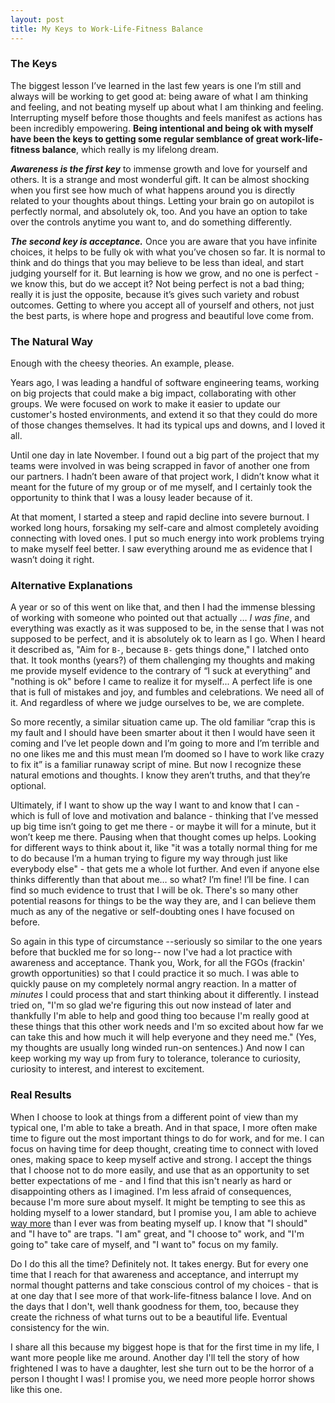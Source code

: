 ```yaml
---
layout: post
title: My Keys to Work-Life-Fitness Balance
---
```


### The Keys

The biggest lesson I’ve learned in the last few years is one I’m still and always will be working to get good at: being aware of what I am thinking and feeling, and not beating myself up about what I am thinking and feeling. Interrupting myself before those thoughts and feels manifest as actions has been incredibly empowering. **Being intentional and being ok with myself have been the keys to getting some regular semblance of great work-life-fitness balance**, which really is my lifelong dream. 

***Awareness is the first key*** to immense growth and love for yourself and others. It is a strange and most wonderful gift. It can be almost shocking when you first see how much of what happens around you is directly related to your thoughts about things. Letting your brain go on autopilot is perfectly normal, and absolutely ok, too. And you have an option to take over the controls anytime you want to, and do something differently. 

***The second key is acceptance.*** Once you are aware that you have infinite choices, it helps to be fully ok with what you’ve chosen so far. It is normal to think and do things that you may believe to be less than ideal, and start judging yourself for it. But learning is how we grow, and no one is perfect - we know this, but do we accept it? Not being perfect is not a bad thing; really it is just the opposite, because it’s gives such variety and robust outcomes. Getting to where you accept all of yourself and others, not just the best parts, is where hope and progress and beautiful love come from. 

### The Natural Way

Enough with the cheesy theories.  An example, please.

Years ago, I was leading a handful of software engineering teams, working on big projects that could make a big impact, collaborating with other groups. We were focused on work to make it easier to update our customer's hosted environments, and extend it so that they could do more of those changes themselves. It had its typical ups and downs, and I loved it all. 

Until one day in late November. I found out a big part of the project that my teams were involved in was being scrapped in favor of another one from our partners. I hadn’t been aware of that project work, I didn’t know what it meant for the future of my group or of me myself, and I certainly took the opportunity to think that I was a lousy leader because of it.

At that moment, I started a steep and rapid decline into severe burnout. I worked long hours, forsaking my self-care and almost completely avoiding connecting with loved ones. I put so much energy into work problems trying to make myself feel better. I saw everything around me as evidence that I wasn’t doing it right. 

### Alternative Explanations

A year or so of this went on like that, and then I had the immense blessing of working with someone who pointed out that actually … *I was fine*, and everything was exactly as it was supposed to be, in the sense that I was not supposed to be perfect, and it is absolutely ok to learn as I go. When I heard it described as, "Aim for `B-`, because `B-` gets things done," I latched onto that. It took months (years?) of them challenging my thoughts and making me provide myself evidence to the contrary of “I suck at everything” and "nothing is ok" before I came to realize it for myself... A perfect life is one that is full of mistakes and joy, and fumbles and celebrations. We need all of it. And regardless of where we judge ourselves to be, we are complete.

So more recently, a similar situation came up. The old familiar “crap this is my fault and I should have been smarter about it then I would have seen it coming and I’ve let people down and I’m going to more and I’m terrible and no one likes me and this must mean I’m doomed so I have to work like crazy to fix it” is a familiar runaway script of mine. But now I recognize these natural emotions and thoughts. I know they aren’t truths, and that they’re optional.

Ultimately, if I want to show up the way I want to and know that I can - which is full of love and motivation and balance - thinking that I’ve messed up big time isn’t going to get me there - or maybe it will for a minute, but it won’t keep me there. Pausing when that thought comes up helps. Looking for different ways to think about it, like "it was a totally normal thing for me to do because I’m a human trying to figure my way through just like everybody else" - that gets me a whole lot further. And even if anyone else thinks differently than that about me… so what? I’m fine! I’ll be fine. I can find so much evidence to trust that I will be ok. There's so many other potential reasons for things to be the way they are, and I can believe them much as any of the negative or self-doubting ones I have focused on before.

So again in this type of circumstance --seriously so similar to the one years before that buckled me for so long-- now I've had a lot practice with awareness and acceptance. Thank you, Work, for all the FGOs (frackin' growth opportunities) so that I could practice it so much. I was able to quickly pause on my completely normal angry reaction. In a matter of _minutes_ I could process that and start thinking about it differently. I instead tried on, "I'm so glad we're figuring this out now instead of later and thankfully I'm able to help and good thing too because I'm really good at these things that this other work needs and I'm so excited about how far we can take this and how much it will help everyone and they need me." (Yes, my thoughts are usually long winded run-on sentences.) And now I can keep working my way up from fury to tolerance, tolerance to curiosity, curiosity to interest, and interest to excitement. 

### Real Results

When I choose to look at things from a different point of view than my typical one, I'm able to take a breath. And in that space, I more often make time to figure out the most important things to do for work, and for me. I can focus on having time for deep thought, creating time to connect with loved ones, making space to keep myself active and strong. I accept the things that I choose not to do more easily, and use that as an opportunity to set better expectations of me - and I find that this isn't nearly as hard or disappointing others as I imagined. I'm less afraid of consequences, because I'm more sure about myself. It might be tempting to see this as holding myself to a lower standard, but I promise you, I am able to achieve [way more](https://lizsaling.com/twenty-and-twenty-one/) than I ever was from beating myself up. I know that "I should" and "I have to" are traps. "I am" great, and "I choose to" work, and "I'm going to" take care of myself, and "I want to" focus on my family.

Do I do this all the time? Definitely not. It takes energy. But for every one time that I reach for that awareness and acceptance, and interrupt my normal thought patterns and take conscious control of my choices - that is at one day that I see more of that work-life-fitness balance I love. And on the days that I don't, well thank goodness for them, too, because they create the richness of what turns out to be a beautiful life. Eventual consistency for the win.

I share all this because my biggest hope is that for the first time in my life, I want more people like me around. Another day I'll tell the story of how frightened I was to have a daughter, lest she turn out to be the horror of a person I thought I was! I promise you, we need more people horror shows like this one.
